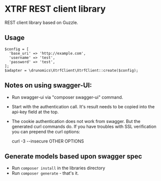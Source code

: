 # XTRF REST client library
REST client library based on Guzzle.

Usage
-----

```
$config = [
  'base_uri' => 'http://example.com',
  'username' => 'test',
  'password' => 'test',
];
$adapter = \drunomics\XtrfClient\XtrfClient::create($config);
```

Notes on using swagger-UI:
--------------------------

- Run swagger-ui via "composer swagger-ui" command.

- Start with the authentication call. It's result needs to be copied into the
  api-key field at the top.

- The cookie authentication does not work from swagger. But the generated curl
  commands do. If you have troubles with SSL verification you can prepend the
  curl options:

  curl -3 --insecure  OTHER OPTIONS

Generate models based upon swagger spec
----------------------------------------

- Run `composer install` in the libraries directory
- Run `composer generate` - that's it.
